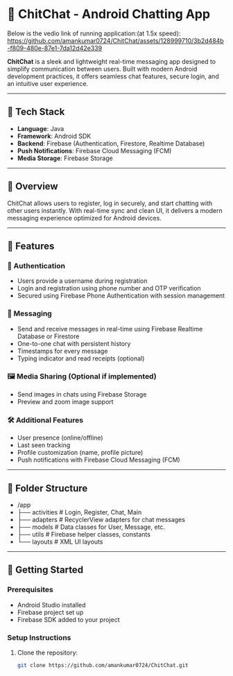 # 💬 ChitChat - Android Chatting App

Below is the vedio link of running application:(at 1.5x speed): 
https://github.com/amankumar0724/ChitChat/assets/128999710/3b2d484b-f809-480e-87e1-7da12d42e339

**ChitChat** is a sleek and lightweight real-time messaging app designed to simplify communication between users. Built with modern Android development practices, it offers seamless chat features, secure login, and an intuitive user experience.

---

## 📱 Tech Stack

- **Language**: Java  
- **Framework**: Android SDK  
- **Backend**: Firebase (Authentication, Firestore, Realtime Database)  
- **Push Notifications**: Firebase Cloud Messaging (FCM)  
- **Media Storage**: Firebase Storage  

---

## 🚀 Overview

ChitChat allows users to register, log in securely, and start chatting with other users instantly. With real-time sync and clean UI, it delivers a modern messaging experience optimized for Android devices.

---

## 🔑 Features

### 👤 Authentication

- Users provide a username during registration
- Login and registration using phone number and OTP verification  
- Secured using Firebase Phone Authentication with session management 

### 💬 Messaging

- Send and receive messages in real-time using Firebase Realtime Database or Firestore  
- One-to-one chat with persistent history  
- Timestamps for every message  
- Typing indicator and read receipts (optional)

### 🖼️ Media Sharing (Optional if implemented)

- Send images in chats using Firebase Storage  
- Preview and zoom image support

### 🛠️ Additional Features

- User presence (online/offline)  
- Last seen tracking  
- Profile customization (name, profile picture)  
- Push notifications with Firebase Cloud Messaging (FCM)

---

## 📂 Folder Structure

- /app
- ├── activities # Login, Register, Chat, Main
- ├── adapters # RecyclerView adapters for chat messages
- ├── models # Data classes for User, Message, etc.
- ├── utils # Firebase helper classes, constants
- └── layouts # XML UI layouts


---

## 🧪 Getting Started

### Prerequisites

- Android Studio installed  
- Firebase project set up  
- Firebase SDK added to your project  

### Setup Instructions

1. Clone the repository:
   ```bash
   git clone https://github.com/amankumar0724/ChitChat.git

